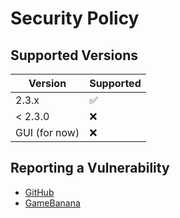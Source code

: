 # Security Policy

## Supported Versions

| Version | Supported          |
| ------- | ------------------ |
| 2.3.x   | :white_check_mark: |
| < 2.3.0 | :x:                |
| GUI (for now)     | :x:      |

## Reporting a Vulnerability

- [GitHub](https://github.com/ThemModdingHerds/velvet-beautifier/issues/new?assignees=&labels=bug&projects=&template=bug_report.md&title=)
- [GameBanana](https://gamebanana.com/tools/issues/15674)
